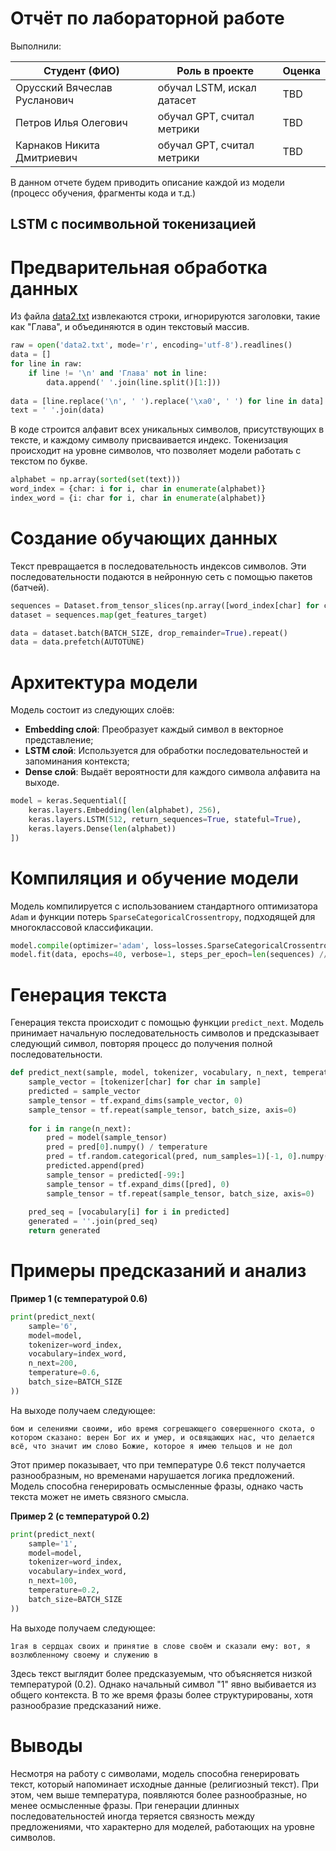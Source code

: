 # Отчёт по лабораторной работе

Выполнили:

Студент (ФИО) | Роль в проекте   | Оценка
-------------|---------------------|------
Орусский Вячеслав Русланович | обучал LSTM, искал датасет | TBD
Петров Илья Олегович | обучал GPT, считал метрики | TBD
Карнаков Никита Дмитриевич | обучал GPT, считал метрики | TBD

В данном отчете будем приводить описание каждой из модели (процесс обучения, фрагменты кода и т.д.)

## LSTM с посимвольной токенизацией

# Предварительная обработка данных 

Из файла [data2.txt](data2.txt) извлекаются строки, игнорируются заголовки, такие как "Глава", и объединяются в один текстовый массив.

```python
raw = open('data2.txt', mode='r', encoding='utf-8').readlines()
data = []
for line in raw:
    if line != '\n' and 'Глава' not in line:
        data.append(' '.join(line.split()[1:]))
    
data = [line.replace('\n', ' ').replace('\xa0', ' ') for line in data]
text = ' '.join(data)
```

В коде строится алфавит всех уникальных символов, присутствующих в тексте, и каждому символу присваивается индекс. Токенизация происходит на уровне символов, что позволяет модели работать с текстом по букве.

```python
alphabet = np.array(sorted(set(text)))
word_index = {char: i for i, char in enumerate(alphabet)}
index_word = {i: char for i, char in enumerate(alphabet)}
```

# Создание обучающих данных

Текст превращается в последовательность индексов символов. Эти последовательности подаются в нейронную сеть с помощью пакетов (батчей).

```python
sequences = Dataset.from_tensor_slices(np.array([word_index[char] for char in text])).batch(BATCH_SIZE, drop_remainder=True)
dataset = sequences.map(get_features_target)

data = dataset.batch(BATCH_SIZE, drop_remainder=True).repeat()
data = data.prefetch(AUTOTUNE)
```
# Архитектура модели

Модель состоит из следующих слоёв:

* **Embedding слой**: Преобразует каждый символ в векторное представление;
* **LSTM слой**: Используется для обработки последовательностей и запоминания контекста;
* **Dense слой**: Выдаёт вероятности для каждого символа алфавита на выходе.

```python
model = keras.Sequential([
    keras.layers.Embedding(len(alphabet), 256),
    keras.layers.LSTM(512, return_sequences=True, stateful=True),
    keras.layers.Dense(len(alphabet))
])
```

# Компиляция и обучение модели

Модель компилируется с использованием стандартного оптимизатора `Adam` и функции потерь `SparseCategoricalCrossentropy`, подходящей для многоклассовой классификации.

```python
model.compile(optimizer='adam', loss=losses.SparseCategoricalCrossentropy(from_logits=True), metrics=['accuracy'])
model.fit(data, epochs=40, verbose=1, steps_per_epoch=len(sequences) // BATCH_SIZE)
```

# Генерация текста

Генерация текста происходит с помощью функции `predict_next`. Модель принимает начальную последовательность символов и предсказывает следующий символ, повторяя процесс до получения полной последовательности.

```python
def predict_next(sample, model, tokenizer, vocabulary, n_next, temperature, batch_size):
    sample_vector = [tokenizer[char] for char in sample]
    predicted = sample_vector
    sample_tensor = tf.expand_dims(sample_vector, 0)
    sample_tensor = tf.repeat(sample_tensor, batch_size, axis=0)
    
    for i in range(n_next):
        pred = model(sample_tensor)
        pred = pred[0].numpy() / temperature
        pred = tf.random.categorical(pred, num_samples=1)[-1, 0].numpy()
        predicted.append(pred)
        sample_tensor = predicted[-99:]
        sample_tensor = tf.expand_dims([pred], 0)
        sample_tensor = tf.repeat(sample_tensor, batch_size, axis=0)
    
    pred_seq = [vocabulary[i] for i in predicted]
    generated = ''.join(pred_seq)
    return generated
```

# Примеры предсказаний и анализ

**Пример 1 (с температурой 0.6)**

```python
print(predict_next(
    sample='б',
    model=model,
    tokenizer=word_index,
    vocabulary=index_word,
    n_next=200,
    temperature=0.6,
    batch_size=BATCH_SIZE
))
```
На выходе получаем следующее:

```plaintext
бом и селениями своими, ибо время согрешающего совершенного скота, о котором сказано: верен Бог их и умер, и освящающих нас, что делается всё, что значит им слово Божие, которое я имею тельцов и не дол
```

Этот пример показывает, что при температуре 0.6 текст получается разнообразным, но временами нарушается логика предложений. Модель способна генерировать осмысленные фразы, однако часть текста может не иметь связного смысла.

**Пример 2 (с температурой 0.2)**

```python
print(predict_next(
    sample='1',
    model=model,
    tokenizer=word_index,
    vocabulary=index_word,
    n_next=100,
    temperature=0.2,
    batch_size=BATCH_SIZE
))
```
На выходе получаем следующее:

```plaintext
1гая в сердцах своих и принятие в слове своём и сказали ему: вот, я возлюбленному своему и служению в
```

Здесь текст выглядит более предсказуемым, что объясняется низкой температурой (0.2). Однако начальный символ "1" явно выбивается из общего контекста. В то же время фразы более структурированы, хотя разнообразие предсказаний ниже.

# Выводы

Несмотря на работу с символами, модель способна генерировать текст, который напоминает исходные данные (религиозный текст). При этом, чем выше температура, появляются более разнообразные, но менее осмысленные фразы. При генерации длинных последовательностей иногда теряется связность между предложениями, что характерно для моделей, работающих на уровне символов.
